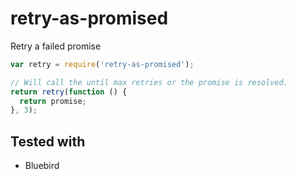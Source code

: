 # retry-as-promised

Retry a failed promise

```js
var retry = require('retry-as-promised');

// Will call the until max retries or the promise is resolved.
return retry(function () {
  return promise;
}, 3);
```

## Tested with

- Bluebird